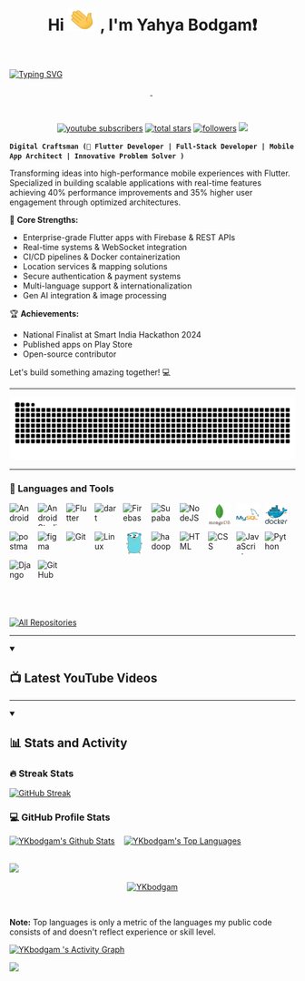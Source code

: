 <h1 align="center"> Hi <img src="assets/wave.gif" alt="hi"  width=50 height=40 /> , I'm Yahya Bodgam❗</h1>

<br />

<!-- <p align="center">
<img src="https://i.imgur.com/kdKhgx6.gif" width="200px" align="center">
</p> -->

<!-- <p align="center">Turning imagination into reality 🚀</p> -->

<p align="center">

[![Typing SVG](https://readme-typing-svg.demolab.com?font=Fira+Code&weight=700&size=22&pause=1000&color=F75C7E&center=true&vCenter=true&width=450&height=45&lines=Turning+imagination+into+reality+🚀;+Full-Stack+App+Developer;Mobile+App+Architect;Innovative+Problem+Solver)](https://git.io/typing-svg)

</p>

<p align="center">
    <a href="https://play.google.com/store/apps/dev?id=6621369044650584124"><img alt=""
            src="https://img.shields.io/badge/PlayStore-000?logo=GooglePlay&logoColor=ffffff&style=for-the-badge"
            style="vertical-align:center" />
    </a>
    <a href="https://www.linkedin.com/in/crimsondev"><img alt=""
            src="https://img.shields.io/badge/LinkedIn-000?logo=LinkedIn&logoColor=0A66C2&style=for-the-badge"
            style="vertical-align:center" /></a>
    <a href="https://www.instagram.com/ykbodgam?igsh=a3Z5cjJxNjMzaDJn"><img alt=""
            src="https://img.shields.io/badge/Instagram-000?style=for-the-badge&logo=Instagram&logoColor=E4405F"
            style="vertical-align:center" /></a>
</p>

<br />

<p align="center">
    <a href="https://www.youtube.com/@CrimsonDev-yk?sub_confirmation=1">
        <img alt="youtube subscribers" title="Subscribe to my YouTube channel" src="https://freshidea.com/jonah/app/youtube-stats-badges/subscribers-badge.php"/></a>
    <a href="https://github.com/YKbodgam?tab=repositories&sort=stargazers">
        <img alt="total stars" title="Total stars on GitHub" src="https://custom-icon-badges.demolab.com/github/stars/YKbodgam?color=55960c&style=for-the-badge&labelColor=488207&logo=star"/></a>
    <a href="https://github.com/YKbodgam?tab=followers">
        <img alt="followers" title="Follow me on Github" src="https://custom-icon-badges.demolab.com/github/followers/YKbodgam?color=236ad3&labelColor=1155ba&style=for-the-badge&logo=person-add&label=Follow&logoColor=white"/></a>
    <a href="https://github.com/YKbodgam">
        <img
            src="https://komarev.com/ghpvc/?username=YKbodgam&style=for-the-badge&color=yellow&base=85&abbreviated=true" /></a>
</p>

**`Digital Craftsman (🚀 Flutter Developer | Full-Stack Developer | Mobile App Architect | Innovative Problem Solver
)`**

Transforming ideas into high-performance mobile experiences with Flutter. Specialized in building scalable applications with real-time features achieving 40% performance improvements and 35% higher user engagement through optimized architectures.

🎯 **Core Strengths:**

- Enterprise-grade Flutter apps with Firebase & REST APIs
- Real-time systems & WebSocket integration
- CI/CD pipelines & Docker containerization
- Location services & mapping solutions
- Secure authentication & payment systems
- Multi-language support & internationalization
- Gen AI integration & image processing

🏆 **Achievements:**

- National Finalist at Smart India Hackathon 2024
- Published apps on Play Store
- Open-source contributor

Let's build something amazing together! 💻

---

<p align="center">
    <img src="https://github.com/VishwaGauravIn/VishwaGauravIn/blob/output/github-contribution-grid-snake-dark.svg">
</p>

---

### 🧰 Languages and Tools

<div style="display: flex; flex-wrap: wrap; gap: 10px; margin-bottom: 30px;">
    <img alt="Android" width="40" height="40"
        src="https://cdn.jsdelivr.net/gh/devicons/devicon@latest/icons/android/android-original.svg" />
    <img alt="AndroidStudio" width="40" height="40"
        src="https://cdn.jsdelivr.net/gh/devicons/devicon@latest/icons/androidstudio/androidstudio-original.svg" />
    <img alt="Flutter" width="40" height="40"
        src="https://cdn.jsdelivr.net/gh/devicons/devicon@latest/icons/flutter/flutter-original.svg" />
    <img alt="dart" width="40" height="40" src="https://www.vectorlogo.zone/logos/dartlang/dartlang-icon.svg" />
    <img alt="Firebase" width="40" height="40"
        src="https://cdn.jsdelivr.net/gh/devicons/devicon@latest/icons/firebase/firebase-original.svg" />
    <img alt="Supabase" width="40" height="40"
        src="https://cdn.jsdelivr.net/gh/devicons/devicon@latest/icons/supabase/supabase-original.svg" />
    <img alt="NodeJS" width="40" height="40"
        src="https://cdn.jsdelivr.net/gh/devicons/devicon/icons/nodejs/nodejs-original.svg" />
    <img alt="mongodb" width="40" height="40"
        src="https://raw.githubusercontent.com/devicons/devicon/master/icons/mongodb/mongodb-original-wordmark.svg" />
    <img alt="mysql" width="40" height="40"
        src="https://raw.githubusercontent.com/devicons/devicon/master/icons/mysql/mysql-original-wordmark.svg" />
    <img alt="docker" width="40" height="40"
        src="https://raw.githubusercontent.com/devicons/devicon/master/icons/docker/docker-original-wordmark.svg" />
    <img alt="postman" width="40" height="40" src="https://www.vectorlogo.zone/logos/getpostman/getpostman-icon.svg" />
    <img alt="figma" width="40" height="40" src="https://www.vectorlogo.zone/logos/figma/figma-icon.svg" />
    <img alt="Git" width="40" height="40"
        src="https://cdn.jsdelivr.net/gh/devicons/devicon/icons/git/git-original.svg" />
    <img alt="Linux" width="40" height="40"
        src="https://cdn.jsdelivr.net/gh/devicons/devicon/icons/linux/linux-original.svg" />
    <img alt="go" width="40" height="40"
        src="https://raw.githubusercontent.com/devicons/devicon/master/icons/go/go-original.svg" />
    <img alt="hadoop" width="40" height="40"
        src="https://www.vectorlogo.zone/logos/apache_hadoop/apache_hadoop-icon.svg" />
    <img alt="HTML" width="40" height="40"
        src="https://cdn.jsdelivr.net/gh/devicons/devicon/icons/html5/html5-plain.svg" />
    <img alt="CSS" width="40" height="40"
        src="https://cdn.jsdelivr.net/gh/devicons/devicon/icons/css3/css3-plain.svg" />
    <img alt="JavaScript" width="40" height="40"
        src="https://cdn.jsdelivr.net/gh/devicons/devicon/icons/javascript/javascript-plain.svg" />
    <img alt="Python" width="40" height="40"
        src="https://cdn.jsdelivr.net/gh/devicons/devicon/icons/python/python-plain.svg" />
    <img alt="Django" width="40" height="40" src="https://cdn.worldvectorlogo.com/logos/django.svg" />
    <img alt="GitHub" width="40" height="40"
        src="https://cdn.jsdelivr.net/gh/devicons/devicon/icons/github/github-original.svg" />
</div>

<br/>

<a href="https://github.com/YKbodgam?tab=repositories&sort=stargazers"><img alt="All Repositories"
        title="All Repositories"
        src="https://custom-icon-badges.demolab.com/badge/-Click%20Here%20For%20All%20My%20Repos-1F222E?style=for-the-badge&logoColor=white&logo=repo" /></a>

---

<details open>
  <summary><h2>📺 Latest YouTube Videos</h2></summary>

  <!-- YouTube Cards - https://github.com/DenverCoder1/github-readme-youtube-cards -->

  <!-- prettier-ignore-start -->
<!-- BEGIN YOUTUBE-CARDS -->

<!-- END YOUTUBE-CARDS -->
  <!-- prettier-ignore-end -->

---

<details open>
    <summary>
        <h2>📊 Stats and Activity</h2>
    </summary>

<h3>🔥 Streak Stats</h3>

  <!-- https://github.com/jamesgeorge007/github-activity-readme -->
  <!--START_SECTION:activity-->

  <!--END_SECTION:activity-->

<p>
        <a href="https://github.com/YKbodgam"><img
                src="https://streak-stats.demolab.com?user=YKbodgam&theme=monokai-metallian&hide_border=true&short_numbers=true"
                alt="GitHub Streak" /></a>
</p>

<h3>💻 GitHub Profile Stats</h3>

<div style="display: flex; gap: 16px; align-items: center;">

<a href="https://github.com/anuraghazra/github-readme-stats">
            <img alt="YKbodgam's Github Stats"
                src="https://denvercoder1-github-readme-stats.vercel.app/api/?username=YKbodgam&show_icons=true&include_all_commits=true&count_private=true&theme=react&hide_border=true&bg_color=1F222E&title_color=F85D7F&icon_color=F8D866"
                height="192px" />
</a>

<a href="https://github.com/anuraghazra/github-readme-stats">
            <img alt="YKbodgam's Top Languages"
                src="https://denvercoder1-github-readme-stats.vercel.app/api/top-langs/?username=YKbodgam&langs_count=8&layout=compact&theme=react&hide_border=true&bg_color=1F222E&title_color=F85D7F&icon_color=F8D866&hide=Jupyter%20Notebook,Roff"
                height="192px" />
</a>
</div>
<br />

![](https://github-contributor-stats.vercel.app/api?username=YKbodgam&limit=5&theme=monokai&combine_all_yearly_contributions=true)

<p align="center">
    <a href="https://github.com/YKbodgam">
            <img src="https://github-profile-trophy.vercel.app/?username=YKbodgam&theme=monokai&title=-Issues,-PullRequest,-Reviews&margin-w=10"
                alt="YKbodgam" />
    </a>
</p>

<br />

<b>Note:</b> Top languages is only a metric of the languages my public code consists of and doesn't reflect experience or skill level.

<a href="https://github.com/ashutosh00710/github-readme-activity-graph"><img alt="YKbodgam 's Activity Graph"
            src="https://github-readme-activity-graph.vercel.app/graph/?username=YKbodgam&bg_color=1F222E&color=F8D866&line=F85D7F&point=FFFFFF&hide_border=true" /></a>

</details>

![](https://raw.githubusercontent.com/Subhampreet/Subhampreet/master/media/footer.png)
